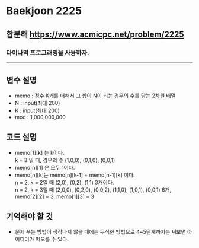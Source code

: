 Baekjoon 2225
=============
합분해 <https://www.acmicpc.net/problem/2225>
---------------
### 다이나믹 프로그래밍을 사용하자.
- - -
## 변수 설명
- memo : 정수 K개를 더해서 그 합이 N이 되는 경우의 수를 담는 2차원 배열
- N : input(최대 200)
- K : input(최대 200)
- mod : 1,000,000,000
## 코드 설명
- memo[1][k] 는 k이다.  
k = 3 일 때, 경우의 수 (1,0,0), (0,1,0), (0,0,1)
- memo[n][1] 은 모두 1이다.
- memo[n][k]는 memo[n][k-1] + memo[n-1][k] 이다.  
n = 2, k = 2일 때 (2,0), (0,2), (1,1) 3개이다.  
n = 2, k = 3일 때 (2,0,0), (0,2,0), (0,0,2), (1,1,0), (1,0,1), (0,0,1) 6개, memo[2][2] = 3,  memo[1][3] = 3
## 기억해야 할 것
- 문제 푸는 방법이 생각나지 않을 때에는 무식한 방법으로 4~5단계까지는 써보면 아이디어가 떠오를 수 있다.
